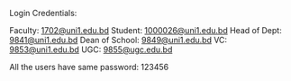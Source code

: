 Login Credentials:

Faculty: 1702@uni1.edu.bd
Student: 1000026@uni1.edu.bd
Head of Dept: 9841@uni1.edu.bd
Dean of School: 9849@uni1.edu.bd
VC: 9853@uni1.edu.bd
UGC: 9855@ugc.edu.bd

All the users have same password: 123456